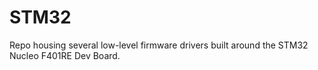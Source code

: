 # STM32
Repo housing several low-level firmware drivers built around the STM32 Nucleo F401RE Dev Board. 
